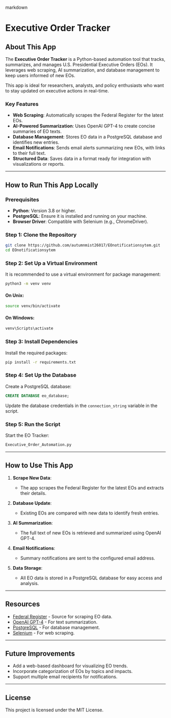 
markdown
# Executive Order Tracker

## About This App

The **Executive Order Tracker** is a Python-based automation tool that tracks, summarizes, and manages U.S. Presidential Executive Orders (EOs). It leverages web scraping, AI summarization, and database management to keep users informed of new EOs. 

This app is ideal for researchers, analysts, and policy enthusiasts who want to stay updated on executive actions in real-time.

### Key Features
- **Web Scraping**: Automatically scrapes the Federal Register for the latest EOs.
- **AI-Powered Summarization**: Uses OpenAI GPT-4 to create concise summaries of EO texts.
- **Database Management**: Stores EO data in a PostgreSQL database and identifies new entries.
- **Email Notifications**: Sends email alerts summarizing new EOs, with links to their full text.
- **Structured Data**: Saves data in a format ready for integration with visualizations or reports.

---

## How to Run This App Locally

### Prerequisites
- **Python**: Version 3.8 or higher.
- **PostgreSQL**: Ensure it is installed and running on your machine.
- **Browser Driver**: Compatible with Selenium (e.g., ChromeDriver).

### Step 1: Clone the Repository
```bash
git clone https://github.com/autumnmist26017/EOnotificationsytem.git
cd EOnotificationsytem
```

### Step 2: Set Up a Virtual Environment
It is recommended to use a virtual environment for package management:
```bash
python3 -m venv venv
```

#### On Unix:
```bash
source venv/bin/activate
```

#### On Windows:
```bash
venv\Scripts\activate
```

### Step 3: Install Dependencies
Install the required packages:
```bash
pip install -r requirements.txt
```

### Step 4: Set Up the Database
Create a PostgreSQL database:
```sql
CREATE DATABASE eo_database;
```

Update the database credentials in the `connection_string` variable in the script.

### Step 5: Run the Script
Start the EO Tracker:
```bash
Executive_Order_Automation.py
```

---

## How to Use This App

1. **Scrape New Data**:
   - The app scrapes the Federal Register for the latest EOs and extracts their details.

2. **Database Update**:
   - Existing EOs are compared with new data to identify fresh entries.

3. **AI Summarization**:
   - The full text of new EOs is retrieved and summarized using OpenAI GPT-4.

4. **Email Notifications**:
   - Summary notifications are sent to the configured email address.

5. **Data Storage**:
   - All EO data is stored in a PostgreSQL database for easy access and analysis.

---

## Resources
- [Federal Register](https://www.federalregister.gov/) - Source for scraping EO data.
- [OpenAI GPT-4](https://openai.com/) - For text summarization.
- [PostgreSQL](https://www.postgresql.org/) - For database management.
- [Selenium](https://www.selenium.dev/) - For web scraping.

---

## Future Improvements
- Add a web-based dashboard for visualizing EO trends.
- Incorporate categorization of EOs by topics and impacts.
- Support multiple email recipients for notifications.

---

## License
This project is licensed under the MIT License.
```

